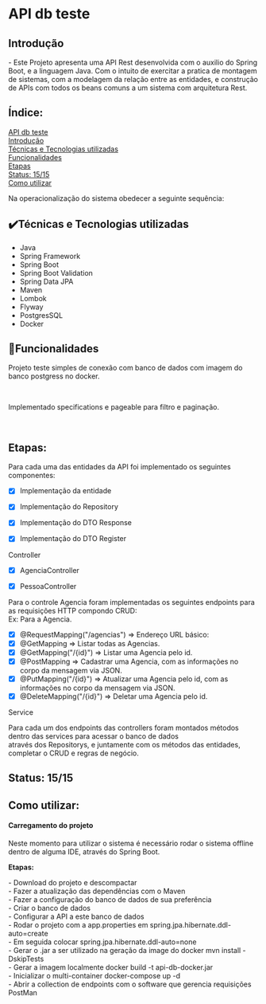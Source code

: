 # API db teste

## Introdução 

<p>- Este Projeto apresenta uma API Rest desenvolvida com o auxilio do Spring Boot, e a linguagem Java. Com o intuito de exercitar a pratica de montagem de sistemas, com a modelagem da relação entre as entidades, e construção de APIs com todos os beans comuns a um sistema com arquitetura Rest. </p>

## Índice: 

<a href="#API-db-teste">API db teste</a></br>
<a href="#Introdução">Introdução</a></br>
<a href="#%EF%B8%8Ftécnicas-e-tecnologias-utilizadas">Técnicas e Tecnologias utilizadas</a></br>
<a href="#Funcionalidades">Funcionalidades</a></br>
<a href="#Etapas">Etapas</a></br>
<a href="#status-1515">Status: 15/15</a></br>
<a href="#Como-utilizar">Como utilizar</a></br>

Na operacionalização do sistema obedecer a seguinte sequência:
## ✔️Técnicas e Tecnologias utilizadas

*  Java </br>
*  Spring Framework</br>
*  Spring Boot </br>
*  Spring Boot Validation</br>
*  Spring Data JPA</br>
*  Maven</br>
*  Lombok</br>
*  Flyway</br>
*  PostgresSQL</br>
*  Docker</br>


## 📃Funcionalidades

<p>Projeto teste simples de conexão com banco de dados com imagem do banco postgress no docker.</p></br> 
<p>Implementado specifications e pageable para filtro e paginação.</p> </br>

## Etapas:

Para cada uma das entidades da API foi implementado os seguintes componentes:</br>
  - [x] Implementação da entidade
  - [x] Implementação do Repository
  - [x] Implementação do DTO Response
  - [x] Implementação do DTO Register


Controller
  - [x] AgenciaController
  - [x] PessoaController


Para o controle Agencia foram implementadas os seguintes endpoints para as requisições HTTP compondo  CRUD:</br>
Ex: Para a Agencia.</br>
  - [x] @RequestMapping("/agencias") => Endereço URL básico:
  - [x] @GetMapping => Listar todas as Agencias.
  - [x] @GetMapping("/{id}") => Listar uma Agencia pelo id.
  - [x] @PostMapping => Cadastrar uma Agencia, com as informações no corpo da mensagem via JSON.
  - [x] @PutMapping("/{id}") => Atualizar uma Agencia pelo id, com as informações no corpo da mensagem via JSON.
  - [x] @DeleteMapping("/{id}") => Deletar uma Agencia pelo id.

Service

Para cada um dos endpoints das controllers foram montados métodos dentro das services para acessar o banco de dados </br> através dos Repositorys, e juntamente com os métodos das entidades, completar o CRUD e regras de negócio.</br>


## Status: 15/15

## Como utilizar:

#### Carregamento do projeto

 <p>Neste momento para utilizar o sistema é necessário rodar o sistema offline dentro de alguma IDE, através do Spring Boot.</p>
   <p><strong>Etapas:</strong></p>
     - Download do projeto e descompactar </br>
     - Fazer a atualização das dependências com o Maven </br>
     - Fazer a configuração do banco de dados de sua preferência</br>
     - Criar o banco de dados </br>
     - Configurar a API a este banco de dados</br>
     - Rodar o projeto com a app.properties em spring.jpa.hibernate.ddl-auto=create</br>
     - Em seguida colocar spring.jpa.hibernate.ddl-auto=none</br>
     - Gerar o .jar a ser utilizado na geração da image do docker mvn install -DskipTests </br>
     - Gerar a imagem localmente docker build -t api-db-docker.jar </br>
     - Inicializar o multi-container docker-compose up -d </br>
     - Abrir a collection de endpoints com o software que gerencia requisições PostMan</br>


